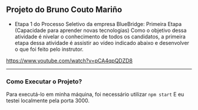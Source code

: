 ## Projeto do Bruno Couto Mariño
 - Etapa 1 do Processo Seletivo da empresa BlueBridge:
 Primeira Etapa (Capacidade para aprender novas tecnologias)
Como o objetivo dessa atividade é nivelar o conhecimento de todos os candidatos, a primeira etapa dessa atividade é assistir ao vídeo indicado abaixo e desenvolver o que foi feito pelo instrutor.

https://www.youtube.com/watch?v=pCA4qpQDZD8
_____
### Como Executar o Projeto?
Para executá-lo em minha máquina, foi necessário utilizar
`npm start`
E eu testei localmente pela porta 3000.
